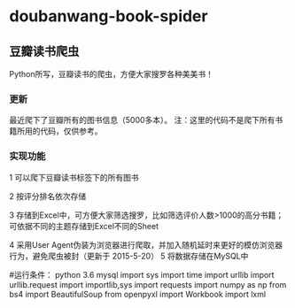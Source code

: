 # doubanwang-book-spider
## 豆瓣读书爬虫

Python所写，豆瓣读书的爬虫，方便大家搜罗各种美美书！


### 更新

最近爬下了豆瓣所有的图书信息（5000多本）。 注：这里的代码不是爬下所有书籍所用的代码，仅供参考。


### 实现功能

1 可以爬下豆瓣读书标签下的所有图书 

2 按评分排名依次存储

3 存储到Excel中，可方便大家筛选搜罗，比如筛选评价人数>1000的高分书籍；可依据不同的主题存储到Excel不同的Sheet 

4 采用User Agent伪装为浏览器进行爬取，并加入随机延时来更好的模仿浏览器行为，避免爬虫被封（更新于 2015-5-20）
5 将数据存储在MySQL中


#运行条件：
python 3.6
mysql
import sys
import time
import urllib
import urllib.request
import importlib,sys
import requests
import numpy as np
from bs4 import BeautifulSoup
from openpyxl import Workbook
import lxml







